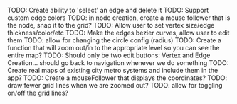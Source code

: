 TODO: Create ability to 'select' an edge and delete it
TODO: Support custom edge colors
TODO: in node creation, create a mouse follower that is the node, snap it to the grid?
TODO: Allow user to set vertex size/edge thickness/color/etc
TODO: Make the edges bezier curves, allow user to edit them
TODO: allow for changing the circle config (radius)
TODO: Create a function that will zoom out/in to the appropriate level so you can see the entire map?
TODO: Should only be two edit buttons: Vertex and Edge Creation... should go back to navigation whenever we do something
TODO: Create real maps of existing city metro systems and include them in the app?
TODO: Create a mouseFollower that displays the coordinates?
TODO: draw fewer grid lines when we are zoomed out?
TODO: allow for toggling on/off the grid lines?
